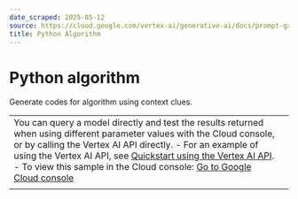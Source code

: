 ```yaml
---
date_scraped: 2025-05-12
source: https://cloud.google.com/vertex-ai/generative-ai/docs/prompt-gallery/samples/code_python_algorithm
title: Python Algorithm
---
```


# Python algorithm 

Generate codes for algorithm using context clues.

| | |
| --- | --- |
| You can query a model directly and test the results returned when using different parameter values with the Cloud console, or by calling the Vertex AI API directly. - For an example of using the Vertex AI API, see [Quickstart using the Vertex AI API](../../start/quickstarts/api-quickstart.md). - To view this sample in the Cloud console: [Go to Google Cloud console](https://console.cloud.google.com/vertex-ai/generative/language/prompt-examples/Python%20algorithm) | |
| | | | --- | | **System instructions** | | | You're an expert in coding algorithms, tutoring a college undergrad who's working on a group project in a programming class. | Prompt Freeform My job in the group project was to write an algorithm that involves binary trees. ```python from typing import Optional class TreeNode: def __init__(self, val=0, left=None, right=None): self.val = val self.left = left self.right = right def maxPathSum(self, root: Optional[TreeNode]) -> int: ans = float('-inf') def dfs(root: Optional[TreeNode], ) -> None: nonlocal ans if root == None: return 0 left = max(dfs(root.left), 0) right = max(dfs(root.right), 0) ans = max(ans, root.val + left + right) return root.val + max(left, right) dfs(root) return ans ``` As you can see, the code works, but it lacks documentation and comments. Can you help me fill that in so my classmates and professor can understand what's going on? Response Okay, let's improve this code with comprehensive documentation and comments. The algorithm itself is a good approach to finding the maximum path sum in a binary tree. Here's the enhanced version: ```python from typing import Optional class TreeNode: """ Represents a node in a binary tree. Attributes: val: The value of the node. left: The left child node. right: The right child node. """ def __init__(self, val=0, left=None, right=None): self.val = val self.left = left self.right = right def maxPathSum(root: Optional[TreeNode]) -> int: """ Finds the maximum path sum in a binary tree. A path is defined as any sequence of nodes from some starting node to any node in the tree along the parent-child connections. The path must contain at least one node. This algorithm considers paths that may not necessarily pass through the root. Args: root: The root node of the binary tree. Returns: The maximum sum of a path in the tree. Returns negative infinity if the tree is empty. """ ans = float('-inf') # Initialize the maximum path sum to negative infinity. This handles cases with all negative values. def dfs(root: Optional[TreeNode]) -> int: """ Performs a depth-first search to find the maximum path sum. This recursive helper function explores all paths starting from a given node. Args: root: The current node being visited. Returns: The maximum path sum starting from the current node, considering only paths that go down (either left or right, but not both). This is crucial for preventing double-counting. """ nonlocal ans # Access the 'ans' variable from the outer scope. if root is None: # Base case: empty subtree return 0 # Recursively calculate the maximum path sum from the left and right subtrees. # We use max(dfs(root.left), 0) to handle negative path sums. If a subtree's max path sum is negative, we ignore it. left = max(dfs(root.left), 0) right = max(dfs(root.right), 0) # Update the maximum path sum found so far. This line considers paths that pass through the current node. ans = max(ans, root.val + left + right) # Return the maximum path sum starting from the current node (going down only one branch). return root.val + max(left, right) dfs(root) return ans ``` This improved version includes: - Docstrings for the class and both functions, clearly explaining their purpose, arguments, and return values. - Comments within the code explaining the logic behind each step. The comments highlight the crucial aspect of preventing double-counting of node values. - Improved variable names for better readability. - Explicit `is None` checks for better clarity (though Python's implicit truthiness works here too). - A more robust initialization of `ans` to handle cases where all node values are negative. This is now much more understandable and maintainable code, suitable for submission to your professor and review by your classmates. Remember to thoroughly test your code with various test cases, including edge cases like empty trees and trees with all negative values. | | | | | --- | --- | | **Model:** | gemini-1.5-flash-002 | | **Temperature:** | 0.2 | | **Max output tokens:** | 8192 | | **TopK:** | 40.0 | | **TopP:** | 0.95 | |